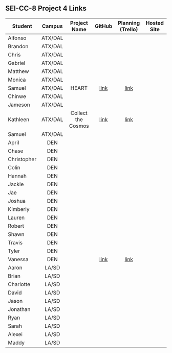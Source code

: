 ## SEI-CC-8 Project 4 Links 

| Student | Campus | Project Name | GitHub | Planning (Trello) | Hosted Site |
|---|:---:|:---:|:---:|:---:|:---:|
| Alfonso | ATX/DAL |  |  |  |  |
| Brandon | ATX/DAL |  |  |  |  |
| Chris | ATX/DAL |  |  |  |  |
| Gabriel | ATX/DAL |  |  |  |  |
| Matthew | ATX/DAL |  |  |  |  |
| Monica | ATX/DAL |  |  |  |  |
| Samuel | ATX/DAL | HEART | [link](https://github.com/samueltrahan/HEART) | [link](https://trello.com/b/QTAU6jJh/heart) |  |
| Chinwe | ATX/DAL |  |  |  |  |
| Jameson | ATX/DAL |  |  |  |  |
| Kathleen | ATX/DAL | Collect the Cosmos | [link](https://github.com/kstick9210/collect-the-cosmos) | [link](https://trello.com/b/k8mpHRKw/project-4-collect-the-cosmos) |  |
| Samuel | ATX/DAL |  |  |  |  |
| April | DEN |  |  |  |  |
| Chase | DEN |  |  |  |  |
| Christopher | DEN |  |  |  |  |
| Colin | DEN |  |  |  |  |
| Hannah | DEN |  |  |  |  |
| Jackie | DEN |  |  |  |  |
| Jae | DEN |  |  |  |  |
| Joshua | DEN |  |  |  |  |
| Kimberly | DEN |  |  |  |  |
| Lauren | DEN |  |  |  |  |
| Robert | DEN |  |  |  |  |
| Shawn | DEN |  |  |  |  |
| Travis | DEN |  |  |  |  |
| Tyler | DEN |  |  |  |  |
| Vanessa | DEN |  | [link](https://github.com/vanessalarsen33/project-four) | [link](https://trello.com/b/xx7Wfpvd/spa-app) |  |
| Aaron | LA/SD |  |  |  |  |
| Brian | LA/SD |  |  |  |  |
| Charlotte | LA/SD |  |  |  |  |
| David | LA/SD |  |  |  |  |
| Jason | LA/SD |  |  |  |  |
| Jonathan | LA/SD |  |  |  |  |
| Ryan | LA/SD |  |  |  |  |
| Sarah | LA/SD |  |  |  |  |
| Alexei | LA/SD |  |  |  |  |
| Maddy | LA/SD |  |  |  |  |
